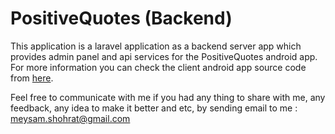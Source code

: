 # PositiveQuotes (Backend)
This application is a laravel application as a backend server app which provides admin panel and api services for the PositiveQuotes android app. For more information you can check the client android app source code from [here][profile]. 

Feel free to communicate with me if you had any thing to share with me, any feedback, any idea to make it better and etc, by sending email to me : [meysam.shohrat@gmail.com][mail]

[mail]: <mailto:meysam.shohrat@gmail.com>
[profile]: <https://github.com/mshohrat/PositiveQuotes>
